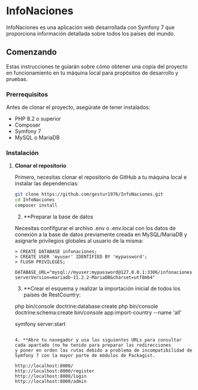 # InfoNaciones

InfoNaciones es una aplicación web desarrollada con Symfony 7 que proporciona información detallada sobre todos los países del mundo.

## Comenzando

Estas instrucciones te guiarán sobre cómo obtener una copia del proyecto en funcionamiento en tu máquina local para propósitos de desarrollo y pruebas.

### Prerrequisitos

Antes de clonar el proyecto, asegúrate de tener instalados:

- PHP 8.2 o superior
- Composer
- Symfony 7
- MySQL o MariaDB

### Instalación

1. **Clonar el repositorio**

   Primero, necesitas clonar el repositorio de GitHub a tu máquina local e instalar las dependencias:

   ```bash
   git clone https://github.com/gestur1976/InfoNaciones.git
   cd InfoNaciones
   composer install
   ```

   2. **Preparar la base de datos

   Necesitas confifgurar el archivo .env o .env.local con los datos de conexión a la base de datos previamente creada
   en MySQL/MariaDB y asignarle privilegios globales al usuario de la misma:

   ```mariadb/mysql
   > CREATE DATABASE infonaciones;
   > CREATE USER 'myuser' IDENTIFIED BY 'mypassword';
   > FLUSH PRIVILEGES;
   ```

   ```.env.local
   DATABASE_URL="mysql://myuser:mypassword@127.0.0.1:3306/infonaciones?serverVersion=mariadb-11.2.2-MariaDB&charset=utf8mb4"
   ```
   
   3. **Crear el esquema y realizar la importación inicial de todos los países de RestCountry:
      
   php bin/console doctrine:database:create
   php bin/console doctrine:schema:create
   bin/console app:import-country --name 'all'

   symfony server:start
   ```

   4. **Abre tu navegador y usa las siguientes URLs para consultar cada apartado (no he tenido para preparar las redirecciones
   y poner en orden las rutas debido a problema de incompatibilidad de Symfony 7 con la mayor parte de módulos de Packagist.

   http://localhost:8000/
   http://localhost:8000/register
   http://localhost:8000/login
   http://localhost:8000/admin

